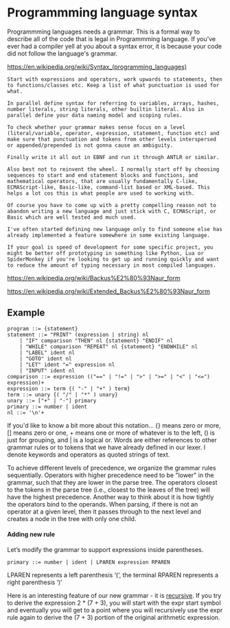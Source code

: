 # Programmming language syntax

Programmming languages needs a grammar. This is a formal way to describe all of the code that is legal in Programmming language. 
If you've ever had a compiler yell at you about a syntax error, it is because your code did not follow the language's grammar.

https://en.wikipedia.org/wiki/Syntax_(programming_languages)

```
Start with expressions and operators, work upwards to statements, then to functions/classes etc. Keep a list of what punctuation is used for what.

In parallel define syntax for referring to variables, arrays, hashes, number literals, string literals, other builtin literal. Also in parallel define your data naming model and scoping rules.

To check whether your grammar makes sense focus on a level (literal/variable, operator, expression, statement, function etc) and make sure that punctuation and tokens from other levels interspersed or appended/prepended is not gonna cause an ambiguity.

Finally write it all out in EBNF and run it through ANTLR or similar.

Also best not to reinvent the wheel. I normally start off by choosing sequences to start and end statement blocks and functions, and mathematical operators, that are usually fundamentally C-like, ECMAScript-like, Basic-like, command-list based or XML-based. This helps a lot cos this is what people are used to working with.

Of course you have to come up with a pretty compelling reason not to abandon writing a new language and just stick with C, ECMAScript, or Basic which are well tested and much used.

I've often started defining new language only to find someone else has already implemented a feature somewhere in some existing language.

If your goal is speed of development for some specific project, you might be better off prototyping in something like Python, Lua or SpiderMonkey if you're looking to get up and running quickly and want to reduce the amount of typing necessary in most compiled languages.
```

https://en.wikipedia.org/wiki/Backus%E2%80%93Naur_form

https://en.wikipedia.org/wiki/Extended_Backus%E2%80%93Naur_form

## Example

```
program ::= {statement}
statement ::= "PRINT" (expression | string) nl
    | "IF" comparison "THEN" nl {statement} "ENDIF" nl
    | "WHILE" comparison "REPEAT" nl {statement} "ENDWHILE" nl
    | "LABEL" ident nl
    | "GOTO" ident nl
    | "LET" ident "=" expression nl
    | "INPUT" ident nl
comparison ::= expression (("==" | "!=" | ">" | ">=" | "<" | "<=") expression)+
expression ::= term {( "-" | "+" ) term}
term ::= unary {( "/" | "*" ) unary}
unary ::= ["+" | "-"] primary
primary ::= number | ident
nl ::= '\n'+
```

If you'd like to know a bit more about this notation... {} means zero or more, [] means zero or one, + means one or more of whatever is to the left, () is just for grouping, and | is a logical or. Words are either references to other grammar rules or to tokens that we have already defined in our lexer. I denote keywords and operators as quoted strings of text.

To achieve different levels of precedence, we organize the grammar rules sequentially. Operators with higher precedence need to be "lower" in the grammar, such that they are lower in the parse tree. The operators closest to the tokens in the parse tree (i.e., closest to the leaves of the tree) will have the highest precedence. Another way to think about it is how tightly the operators bind to the operands. When parsing, if there is not an operator at a given level, then it passes through to the next level and creates a node in the tree with only one child.

#### Adding new rule

Let’s modify the grammar to support expressions inside parentheses.
```
primary ::= number | ident | LPAREN expression RPAREN
```

LPAREN represents a left parenthesis ‘(‘, the terminal RPAREN represents a right parenthesis ‘)’

Here is an interesting feature of our new grammar - it is [recursive](https://en.wikipedia.org/wiki/Recursive_descent_parser). If you try to derive the expression 2 * (7 + 3), you will start with the expr start symbol and eventually you will get to a point where you will recursively use the expr rule again to derive the (7 + 3) portion of the original arithmetic expression.

